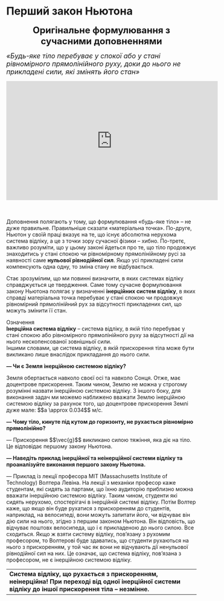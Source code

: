 # Перший закон Ньютона

<div align="center"><span class="p1"><b><font size="5">Оригiнальне формулювання з сучасними доповненнями</font></b></span></div>

<font size="4"><i><div class="space">«Будь-яке тiло перебуває у спокої або у станi рiвномiрного прямолiнiйного руху, доки до нього не прикладенi сили, якi змiнять його стан»</div></i></font>

<div class="fluidMedia">
<iframe width="560" height="315" src="https://www.youtube.com/embed/irsta3GX1qM" frameborder="0" allowfullscreen></iframe>
</div>
<div class="popup">
</div>

<br>
<br>

<div class="space"><p class="p3">Доповнення полягають у тому, що формулювання «будь-яке тiло» – не дуже правильне. Правильнiше сказати «матерiальна точка». По-друге, Ньютон у своїй працi вказує на те, що iснує абсолютна нерухома система вiдлiку, а це з точки зору сучасної фiзики – хибно. По-третє, важливо розумiти, що у цьому законi йдеться про те, що тiло продовжує знаходитись у станi спокою чи рiвномiрному прямолiнiйному русi за наявностi саме <b>нульової рiвнодiйної сил</b>. Якщо усi прикладенi сили компенсують одна одну, то змiна стану не вiдбувається.</p></div>

<div class="space"><p class="p3">Стає зрозумiлим, що ми повиннi визначити, в яких системах вiдлiку справджується це твердження. Саме тому сучасне формулювання закону Ньютона полягає у визначеннi <span class="p1"><b>iнерцiйних систем вiдлiку</b></span>, в яких справдi матерiальна точка перебуває у станi спокою чи продовжує рiвномiрний прямолiнiйний рух за вiдсутностi прикладених сил, що можуть змiнити її стан.</p></div>

<div class="eoz-wrap">
<span class="eoz">Означення</span>
<div class="eoz-text">
<div class="space"><span class="p1"><b>Iнерцiйна система вiдлiку</b></span> – система вiдлiку, в якiй тiло перебуває у станi спокою або рiвномiрного прямолiнiйного руху за вiдсутностi дiї на нього нескопенсованої зовнiшньої сили.</div>
Iншими словами, це система відліку, в якiй прискорення тiла може бути викликано лише внаслiдок прикладання до нього сили.
</div>
</div>

<p class="p3"><span class="p1"><b>— Чи є Земля iнерцiйною системою вiдлiку?</b></span></p>
<div class="space">Земля обертається навколо своєї осi та навколо Сонця. Отже, має доцентрове прискорення. Таким чином, Землю не можна у строгому розумiннi назвати iнерцiйною системою відліку. З iншого боку, для виконання задач ми можемо наближено вважати Землю iнерцiйною системою вiдлiку за рахунок того, що доцентрове прискорення Землi дуже мале: $$a \approx 0.034$$ м/с.</div>
<p class="p3"><span class="p1"><b>— Чому тiло, кинуте пiд кутом до горизонту, не рухається рiвномiрно прямолiнiйно?</b></span></p>
<div class="space">— Прискорення $$\vec{g}$$ викликано силою тяжiння, яка дiє на тiло. Це вiдповiдає першому закону Ньютона.</div>
<p class="p3"><span class="p1"><b>— Наведiть приклад iнерцiйної та неiнерцiйної системи вiдлiку та проаналiзуйте виконання першого закону Ньютона.</b> </span></p>
<div class="space">— Приклад iз лекцiї професора MIT (Massachusetts Institute of Technology) Волтера Левiна. На лекцiї з механiки професор каже студентам, якi сидять за партами, що їхню аудиторiю приблизно можна вважати iнерцiйною системою вiдлiку. Таким чином, студенти якi сидять нерухомо, спостерiгачi в iнерцiйній системi вiдлiку. Потiм Волтер каже, що якщо вiн буде рухатися з прискоренням до студентiв, наприклад, на велосипедi, вони можуть запитати його, чи вiдчуває вiн дiю сили на нього, згiдно з першим законом Ньютона. Вiн вiдповiсть, що вiдчуває поштовх велосипеда, що i є прикладеною до нього силою. Все сходиться. Якщо ж взяти систему вiдлiку, пов’язану з рухомим професором, то Волтерові буде здаватись, що студенти рухаються на нього з прискоренням, у той час як вони не вiдчувають дiї ненульової рiвнодiйної сил на них. Це означає, що система вiдлiку, пов’язана з професором, не є iнерцiйною системою вiдлiку.</div>
<div class="centered-table-wrapper">
<table class="centered-table">
<tr class="eq">
<td class="eq">
<p1><span class="p1"><b>Система вiдлiку, що рухається з прискоренням, неiнерцiйна!
При переходi вiд одної iнерцiйної системи вiдлiку до iншої
прискорення тiла – незмiнне.</b></span></p1>
</td>
</tr>
</table></div>


